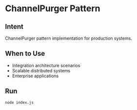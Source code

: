 # ChannelPurger Pattern

## Intent
ChannelPurger pattern implementation for production systems.

## When to Use
- Integration architecture scenarios
- Scalable distributed systems
- Enterprise applications

## Run
```bash
node index.js
```
